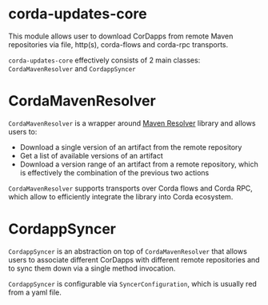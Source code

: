 corda-updates-core
==================================

This module allows user to download CorDapps from remote Maven repositories via file, http(s), corda-flows and corda-rpc transports.

`corda-updates-core` effectively consists of 2 main classes: `CordaMavenResolver` and `CordappSyncer`

# CordaMavenResolver

`CordaMavenResolver` is a wrapper around [Maven Resolver](https://maven.apache.org/resolver/index.html) library and allows users to:
* Download a single version of an artifact from the remote repository
* Get a list of available versions of an artifact
* Download a version range of an artifact from a remote repository, which is effectively the combination of the previous two actions

`CordaMavenResolver` supports transports over Corda flows and Corda RPC, which allow to efficiently integrate the library into Corda ecosystem. 

# CordappSyncer

`CordappSyncer` is an abstraction on top of `CordaMavenResolver` that allows users to associate different CorDapps with different remote repositories and to sync them down via a single method invocation.

`CordappSyncer` is configurable via `SyncerConfiguration`, which is usually red from a yaml file. 

